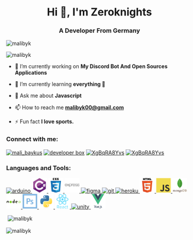 <h1 align="center">Hi 👋, I'm Zeroknights</h1>
<h3 align="center">A Developer From Germany</h3>

<p align="left"> <img src="https://img.shields.io/youtube/channel/subscribers/UC-xlQoCzQpATClQV5b1Dpiw?label=Developer%20box&logo=Youtube&style=for-the-badge" alt="malibyk" />
<p align="left">  <img src="https://komarev.com/ghpvc/?username=malibyk&label=Profile%20views&color=0e75b6&style=flat" alt="malibyk" />
</p>

- 🔭 I’m currently working on **My Discord Bot And Open Sources Applications**

- 🌱 I’m currently learning **everything 🤣**

- 💬 Ask me about **Javascript**

- 📫 How to reach me **malibyk00@gmail.com**

- ⚡ Fun fact **I love sports.**

<h3 align="left">Connect with me:</h3>
<p align="left">
<a href="https://instagram.com/mali_baykus" target="blank"><img align="center" src="https://cdn.jsdelivr.net/npm/simple-icons@3.0.1/icons/instagram.svg" alt="mali_baykus" height="30" width="40" /></a>
<a href="https://www.youtube.com/channel/UC-xlQoCzQpATClQV5b1Dpiw" target="blank"><img align="center" src="https://cdn.jsdelivr.net/npm/simple-icons@3.0.1/icons/youtube.svg" alt="developer box" height="30" width="40" /></a>
<a href="https://discord.gg/XgBqRA8Yvs" target="blank"><img align="center" src="https://cdn.jsdelivr.net/npm/simple-icons@3.0.1/icons/discord.svg" alt="XgBqRA8Yvs" height="30" width="40" /></a>
  <a href="https://www.linkedin.com/in/muhammet-ali-baykuş-24478820b/" target="blank"><img align="center" src="https://cdn.jsdelivr.net/npm/simple-icons@3.0.1/icons/linkedin.svg" alt="XgBqRA8Yvs" height="30" width="40" /></a>
</p>

<h3 align="left">Languages and Tools:</h3>
<p align="left"> <a href="https://www.arduino.cc/" target="_blank"> <img src="https://cdn.worldvectorlogo.com/logos/arduino-1.svg" alt="arduino" width="40" height="40"/> </a> <a href="https://www.w3schools.com/cs/" target="_blank"> <img src="https://raw.githubusercontent.com/devicons/devicon/master/icons/csharp/csharp-original.svg" alt="csharp" width="40" height="40"/> </a> <a href="https://www.w3schools.com/css/" target="_blank"> <img src="https://raw.githubusercontent.com/devicons/devicon/master/icons/css3/css3-original-wordmark.svg" alt="css3" width="40" height="40"/> </a> <a href="https://expressjs.com" target="_blank"> <img src="https://raw.githubusercontent.com/devicons/devicon/master/icons/express/express-original-wordmark.svg" alt="express" width="40" height="40"/> </a> <a href="https://www.figma.com/" target="_blank"> <img src="https://www.vectorlogo.zone/logos/figma/figma-icon.svg" alt="figma" width="40" height="40"/> </a> <a href="https://git-scm.com/" target="_blank"> <img src="https://www.vectorlogo.zone/logos/git-scm/git-scm-icon.svg" alt="git" width="40" height="40"/> </a> <a href="https://heroku.com" target="_blank"> <img src="https://www.vectorlogo.zone/logos/heroku/heroku-icon.svg" alt="heroku" width="40" height="40"/> </a> <a href="https://www.w3.org/html/" target="_blank"> <img src="https://raw.githubusercontent.com/devicons/devicon/master/icons/html5/html5-original-wordmark.svg" alt="html5" width="40" height="40"/> </a> <a href="https://developer.mozilla.org/en-US/docs/Web/JavaScript" target="_blank"> <img src="https://raw.githubusercontent.com/devicons/devicon/master/icons/javascript/javascript-original.svg" alt="javascript" width="40" height="40"/> </a> <a href="https://www.mongodb.com/" target="_blank"> <img src="https://raw.githubusercontent.com/devicons/devicon/master/icons/mongodb/mongodb-original-wordmark.svg" alt="mongodb" width="40" height="40"/> </a> <a href="https://nodejs.org" target="_blank"> <img src="https://raw.githubusercontent.com/devicons/devicon/master/icons/nodejs/nodejs-original-wordmark.svg" alt="nodejs" width="40" height="40"/> </a> <a href="https://www.photoshop.com/en" target="_blank"> <img src="https://raw.githubusercontent.com/devicons/devicon/master/icons/photoshop/photoshop-line.svg" alt="photoshop" width="40" height="40"/> </a> <a href="https://www.python.org" target="_blank"> <img src="https://raw.githubusercontent.com/devicons/devicon/master/icons/python/python-original.svg" alt="python" width="40" height="40"/> </a> <a href="https://reactjs.org/" target="_blank"> <img src="https://raw.githubusercontent.com/devicons/devicon/master/icons/react/react-original-wordmark.svg" alt="react" width="40" height="40"/> </a> <a href="https://unity.com/" target="_blank"> <img src="https://www.vectorlogo.zone/logos/unity3d/unity3d-icon.svg" alt="unity" width="40" height="40"/> </a> <a href="https://vuejs.org/" target="_blank"> <img src="https://raw.githubusercontent.com/devicons/devicon/master/icons/vuejs/vuejs-original-wordmark.svg" alt="vuejs" width="40" height="40"/> </a> </p>


<p>&nbsp;<img align="center" src="https://github-readme-stats.vercel.app/api?username=zeroknights16&show_icons=true&locale=en" alt="malibyk" /></p>

<p><img align="center" src="https://github-readme-streak-stats.herokuapp.com/?user=zeroknights16&" alt="malibyk" /></p>
